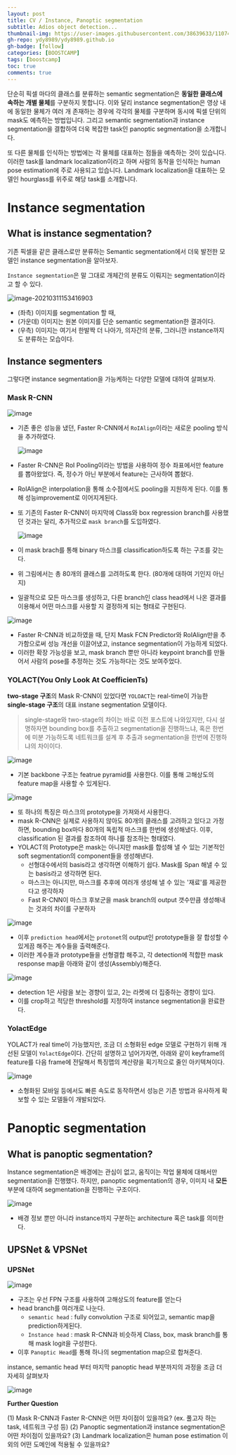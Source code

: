 ```yaml
---
layout: post
title: CV / Instance, Panoptic segmentation
subtitle: Adios object detection...
thumbnail-img: https://user-images.githubusercontent.com/38639633/110747931-6530fa00-8282-11eb-838c-c4952c98f019.png
gh-repo: ydy8989/ydy8989.github.io
gh-badge: [follow]
categories: [BOOSTCAMP]
tags: [boostcamp]
toc: true
comments: true
---
```




단순히 픽셀 마다의 클래스를 분류하는 semantic segmentation은 **동일한 클래스에 속하는 개별 물체**를 구분하지 못합니다. 이와 달리 instance segmentation은 영상 내에 동일한 물체가 여러 개 존재하는 경우에 각각의 물체를 구분하며 동시에 픽셀 단위의 mask도 예측하는 방법입니다. 그리고 semantic segmentation과 instance segmentation을 결합하여 더욱 복잡한 task인 panoptic segmentation을 소개합니다.

또 다른 물체를 인식하는 방법에는 각 물체를 대표하는 점들을 예측하는 것이 있습니다. 이러한 task를 landmark localization이라고 하며 사람의 동작을 인식하는 human pose estimation에 주로 사용되고 있습니다. Landmark localization을 대표하는 모델인 hourglass를 위주로 해당 task를 소개합니다.

 

# Instance segmentation

## What is instance segmentation?

기존 픽셀을 같은 클래스로만 분류하는 Semantic segmentation에서 더욱 발전한 모델인 instance segmentation을 알아보자. 

`Instance segmentation`은 말 그대로 개체간의 분류도 이뤄지는 segmentation이라고 할 수 있다. 

![image-20210311153416903](../../assets/img/boostcamp/image-20210311153416903.png)

- (좌측) 이미지를 segmentation 할 때, 
- (가운데) 이미지는 원본 이미지를 단순 semantic segmentation한 결과이다. 
- (우측) 이미지는 여기서 한발짝 더 나아가, 의자간의 분류, 그러니깐 instance까지도 분류하는 모습이다. 



## Instance segmenters

그렇다면 instance segmentation을 가능케하는 다양한 모델에 대하여 살펴보자.

### Mask R-CNN

![image](https://user-images.githubusercontent.com/38639633/111031850-f2c04580-844c-11eb-9978-34c61bcc7095.png)

- 기존 좋은 성능을 냈던, Faster R-CNN에서 `RoIAlign`이라는 새로운 pooling 방식을 추가하였다. 

	![image](https://user-images.githubusercontent.com/38639633/111031742-5b5af280-844c-11eb-9758-54baef1c37f6.png)

- Faster R-CNN은 RoI Pooling이라는 방법을 사용하여 정수 좌표에서만 feature를 뽑아왔었다. 즉, 정수가 아닌 부분에서 feature는 근사하여 뽑혔다. 

- RoIAlign은 interpolation을 통해 소수점에서도 pooling을 지원하게 된다. 이를 통해 성능improvement로 이어지게된다. 

- 또 기존의 Faster R-CNN이 마지막에 Class와 box regression branch를 사용했던 것과는 달리, 추가적으로 `mask branch`를 도입하였다. 

	![image](https://user-images.githubusercontent.com/38639633/111031752-6f065900-844c-11eb-9d3a-ac38233b7df7.png)

- 이 mask brach를 통해 binary 마스크를 classification하도록 하는 구조를 갖는다. 

- 위 그림에서는 총 80개의 클래스를 고려하도록 한다. (80개에 대하여 기인지 아닌지)

- 일괄적으로 모든 마스크를 생성하고, 다른 branch인 class head에서 나온 결과를 이용해서 어떤 마스크를 사용할 지 결정하게 되는 형태로 구현된다.

![image](https://user-images.githubusercontent.com/38639633/111031883-171c2200-844d-11eb-831c-4cbc7649baa3.png)

- Faster R-CNN과 비교하였을 때, 단지 Mask FCN Predictor와 RoIAlign만을 추가함으로써 성능 개선을 이끌어냈고, instance segmentation이 가능하게 되었다. 
- 이러한 확장 가능성을 보고, mask branch 뿐만 아니라 keypoint branch를 만들어서 사람의 pose를 추정하는 것도 가능하다는 것도 보여주었다. 



### YOLACT(You Only Look At CoefficienTs)

**two-stage 구조**의 Mask R-CNN이 있었다면 `YOLOACT`는 real-time이 가능한 **single-stage 구조**의 대표 instane segmentation 모델이다. 

> single-stage와 two-stage의 차이는 바로 이전 포스트에 나와있지만, 다시 설명하자면 bounding box를 추출하고 segmentation을 진행하느냐, 혹은 한번에 미분 가능하도록 네트워크를 설계 후 추출과 segmentation을 한번에 진행하냐의 차이이다.

![image](https://user-images.githubusercontent.com/38639633/111032745-12f20380-8451-11eb-913d-9dbb3b57fb10.png)

- 기본 backbone 구조는 featrue pyramid를 사용한다. 이를 통해 고해상도의 feature map을 사용할 수 있게된다. 

![image](https://user-images.githubusercontent.com/38639633/111032749-1be2d500-8451-11eb-8894-7df77d91ed66.png)

- 또 하나의 특징은 마스크의 prototype을 가져와서 사용한다. 
- mask R-CNN은 실제로 사용하지 않아도 80개의 클래스를 고려하고 있다고 가정하면, bounding box마다 80개의 독립적 마스크를 한번에 생성해냈다. 이후, classification 된 결과를 참조하여 하나를 참조하는 형태였다. 
- YOLACT의 Prototype은 mask는 아니지만 mask를 합성해 낼 수 있는 기본적인 soft segmentation의 component들을 생성해낸다. 
	- 선형대수에서의 basis라고 생각하면 이해하기 쉽다. Mask를 Span 해낼 수 있는 basis라고 생각하면 된다. 
	- 마스크는 아니지만, 마스크를 추후에 여러개 생성해 낼 수 있는 '재료'를 제공한다고 생각하자
	- Fast R-CNN이 마스크 후보군을 mask branch의 output 갯수만큼 생성해내는 것과의 차이를 구분하자

![image](https://user-images.githubusercontent.com/38639633/111032757-2309e300-8451-11eb-8f5c-21d7fc56adcb.png)

- 이후 `prediction head`에서는 `protonet`의 output인 prototype들을 잘 합성할 수 있게끔 해주는 계수들을 출력해준다. 
- 이러한 계수들과 prototype들을 선형결합 해주고, 각 detection에 적합한 mask response map을 아래와 같이 생성(Assembly)해준다. 

![image](https://user-images.githubusercontent.com/38639633/111033008-729cde80-8452-11eb-9895-424499ab84c2.png)

- detection 1은 사람을 보는 경향이 있고, 2는 라켓에 더 집중하는 경향이 있다. 
- 이를 crop하고 적당한 threshold를 지정하여 instance segmentation을 완료한다. 



### YolactEdge

YOLACT가 real time이 가능했지만, 조금 더 소형화된 edge 모델로 구현하기 위해 개선된 모델이 `YolactEdge`이다. 간단히 설명하고 넘어가자면, 아래와 같이 keyframe의 feature를 다음 frame에 전달해서 특징맵의 계산량을 획기적으로 줄인 아키텍쳐이다. 

![image](https://user-images.githubusercontent.com/38639633/111033144-1f775b80-8453-11eb-9a99-586f1f01c76b.png)

- 소형화된 모바일 등에서도 빠른 속도로 동작하면서 성능은 기존 방법과 유사하게 확보할 수 있는 모델들이 개발되었다. 



# Panoptic segmentation

## What is panoptic segmentation?

Instance segmentation은 배경에는 관심이 없고, 움직이는 작업 물체에 대해서만 segmentation을 진행했다. 하지만, panoptic segmentation의 경우, 이미지 내 **모든** 부분에 대하여 segmentation을 진행하는 구조이다. 

![image](https://user-images.githubusercontent.com/38639633/111037145-37a4a600-8466-11eb-9610-0e52c099e868.png)

- 배경 정보 뿐만 아니라 instance까지 구분하는 architecture 혹은 task를 의미한다. 



## UPSNet & VPSNet

### UPSNet

 ![image](https://user-images.githubusercontent.com/38639633/111037752-dfbb6e80-8468-11eb-9a9c-14013152d2b9.png)

- 구조는 우선 FPN 구조를 사용하여 고해상도의 feature를 얻는다 
- head branch를 여러개로 나눈다.
	- `semantic head` : fully convolution 구조로 되어있고, semantic map을 prediction하게된다.
	- `Instance head` : mask R-CNN과 비슷하게 Class, box, mask branch를 통해 mask logit을 구성한다.
- 이후 `Panoptic Head`를 통해 하나의 segmentation map으로 합쳐준다. 



instance, semantic head 부터 마지막 panoptic head 부분까지의 과정을 조금 더 자세히 살펴보자

![image](https://user-images.githubusercontent.com/38639633/111038249-52c5e480-846b-11eb-816c-a8db68219fac.png)









**Further Question**

(1) Mask R-CNN과 Faster R-CNN은 어떤 차이점이 있을까요? (ex. 풀고자 하는 task, 네트워크 구성 등)
(2) Panoptic segmentation과 instance segmentation은 어떤 차이점이 있을까요?
(3) Landmark localization은 human pose estimation 이외의 어떤 도메인에 적용될 수 있을까요?

 

